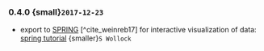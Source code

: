 ### 0.4.0 {small}`2017-12-23`

- export to [SPRING] [^cite_weinreb17] for interactive visualization of data:
  [spring tutorial] {smaller}`S Wollock`

[spring]: https://github.com/AllonKleinLab/SPRING/
[spring tutorial]: https://github.com/scverse/scanpy_usage/tree/master/171111_SPRING_export

